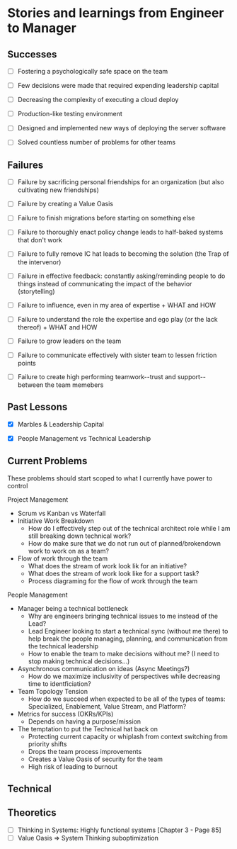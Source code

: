 # Stories and learnings from Engineer to Manager


## Successes

- [ ] Fostering a psychologically safe space on the team
- [ ] Few decisions were made that required expending leadership capital
- [ ] Decreasing the complexity of executing a cloud deploy
- [ ] Production-like testing environment
- [ ] Designed and implemented new ways of deploying the server software
- [ ] Solved countless number of problems for other teams


## Failures

- [ ] Failure by sacrificing personal friendships for an organization (but also cultivating new
      friendships)
- [ ] Failure by creating a Value Oasis
- [ ] Failure to finish migrations before starting on something else
- [ ] Failure to thoroughly enact policy change leads to half-baked systems that don't work
- [ ] Failure to fully remove IC hat leads to becoming the solution (the Trap of the intervenor)
- [ ] Failure in effective feedback: constantly asking/reminding people to do things instead of
      communicating the impact of the behavior (storytelling)
- [ ] Failure to influence, even in my area of expertise
      + WHAT and HOW
- [ ] Failure to understand the role the expertise and ego play (or the lack thereof)
      + WHAT and HOW
- [ ] Failure to grow leaders on the team
- [ ] Failure to communicate effectively with sister team to lessen friction points
- [ ] Failure to create high performing teamwork--trust and support--between the team memebers


## Past Lessons

- [x] Marbles & Leadership Capital
- [x] People Management vs Technical Leadership


## Current Problems

These problems should start scoped to what I currently have power to control

Project Management
- Scrum vs Kanban vs Waterfall
- Initiative Work Breakdown
  + How do I effectively step out of the technical architect role while I am still breaking down technical work?
  + How do make sure that we do not run out of planned/brokendown work to work on as a team?
- Flow of work through the team
  + What does the stream of work look lik for an initiative?
  + What does the stream of work look like for a support task?
  + Process diagraming for the flow of work through the team

People Management
- Manager being a technical bottleneck
  + Why are engineers bringing technical issues to me instead of the Lead?
  + Lead Engineer looking to start a technical sync (without me there) to help break the people managing, planning, and
    communication from the technical leadership
  + How to enable the team to make decisions without me? (I need to stop making technical decisions...)
- Asynchronous communication on ideas (Async Meetings?)
  + How do we maximize inclusivity of perspectives while decreasing time to identficiation?
- Team Topology Tension
  + How do we succeed when expected to be all of the types of teams: Specialized, Enablement, Value Stream, and
    Platform? 
- Metrics for success (OKRs/KPIs)
  + Depends on having a purpose/mission
- The temptation to put the Technical hat back on
  + Protecting current capacity or whiplash from context switching from priority shifts
  + Drops the team process improvements
  + Creates a Value Oasis of security for the team
  + High risk of leading to burnout


Technical
- 

## Theoretics

- [ ] Thinking in Systems: Highly functional systems [Chapter 3 - Page 85] 
- [ ] Value Oasis => System Thinking suboptimization

